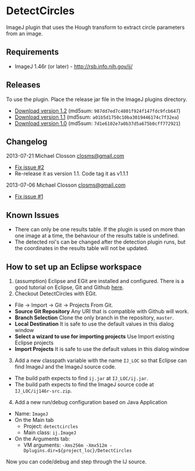 DetectCircles
=============

ImageJ plugin that uses the Hough transform to extract circle parameters
from an image.


Requirements
------------

- ImageJ 1.46r (or later) - http://rsb.info.nih.gov/ij/


Releases
--------

To use the plugin.  Place the release jar file in the ImageJ plugins
directory.

* [Download version 1.2](https://github.com/closms/detectcircles/wiki/releases/Detect_Circles-1.2.jar)  (md5sum: `987dd7ed7c4801f924f147fdc9fcb647`)
* [Download version 1.1](https://github.com/closms/detectcircles/wiki/releases/Detect_Circles-1.1.jar)  (md5sum: `a01b5d1750c10ba3019446174c7f32ea`)
* [Download version 1.0](https://github.com/closms/detectcircles/wiki/releases/Detect_Circles-1.0.jar)  (md5sum: `7d1e6102e7a0b37d5a675b0cff772921`)


Changelog
---------

2013-07-21 Michael Closson <closms@gmail.com>

* [Fix issue #2](https://github.com/closms/detectcircles/issues/2)
* Re-release it as version 1.1.  Code tag it as v1.1.1

2013-07-06 Michael Closson <closms@gmail.com>

* [Fix issue #1](https://github.com/closms/detectcircles/issues/1)


Known Issues
------------

* There can only be one results table.  If the plugin is used on more than one image at a time, the behaviour of the results table is undefined.
* The detected roi's can be changed after the detection plugin runs, but the coordinates in the results table will not be updated.


How to set up an Eclipse workspace
----------------------------------

1. (assumption) Eclipse and EGit are installed and configured. There is a good tutorial on Eclipse, Git and Github [here](http://www.vogella.com/tutorials/EclipseGit/article.html).
2. Checkout DetectCircles with EGit.
  * File -> Import -> Git -> Projects From Git.
  * **Source Git Repository** Any URI that is compatible with Github will work.
  * **Branch Selection** Clone the only branch in the repository, `master`.
  * **Local Destination** It is safe to use the default values in this dialog window
  * **Select a wizard to use for importing projects** Use Import existing Eclipse projects
  * **Import Projects** It is safe to use the default values in this dialog window
3. Add a new classpath variable with the name `IJ_LOC` so that Eclipse can find ImageJ and the ImageJ source code.
  * The build path expects to find `ij.jar` at `IJ_LOC/ij.jar`.
  * The build path expects to find the ImageJ source code at `IJ_LOC/ij146r-src.zip`.
4. Add a new run/debug configuration based on Java Application
  * Name: `ImageJ`
  * On the Main tab
    * Project: `detectcircles`
    * Main class: `ij.ImageJ`
  * On the Arguments tab:
    * VM arguments: `-Xms256m -Xmx512m -Dplugins.dir=${project_loc}/DetectCircles`

Now you can code/debug and step through the IJ source.

